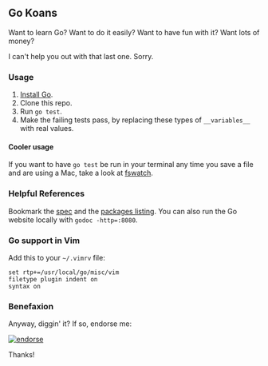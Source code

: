 ## Go Koans

Want to learn Go? Want to do it easily? Want to have fun with it? Want lots of money?

I can't help you out with that last one. Sorry.

### Usage

  1. [Install Go](http://code.google.com/p/go/downloads/list).
  2. Clone this repo.
  3. Run `go test`.
  4. Make the failing tests pass, by replacing these types of `__variables__` with real values.

#### Cooler usage

If you want to have `go test` be run in your terminal any time you save a file and
are using a Mac, take a look at [fswatch](http://github.com/sdegutis/fswatch).

### Helpful References

Bookmark the [spec](http://golang.org/ref/spec) and the
[packages listing](http://golang.org/pkg/). You can also
run the Go website locally with `godoc -http=:8080`.

### Go support in Vim

Add this to your `~/.vimrv` file:

    set rtp+=/usr/local/go/misc/vim
    filetype plugin indent on
    syntax on

### Benefaxion

Anyway, diggin' it? If so, endorse me:

[![endorse](http://api.coderwall.com/sdegutis/endorse.png)](http://coderwall.com/sdegutis)

Thanks!
